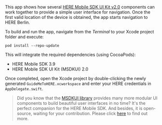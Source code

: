 This app shows how several [HERE Mobile SDK UI Kit v2.0](https://github.com/heremaps/msdkui-ios) components can work together to provide a simple user interface for navigation. Once the first valid location of the device is obtained, the app starts navigation to HERE Berlin.

To build and run the app, navigate from the _Terminal_ to your Xcode project folder and execute:
```
pod install --repo-update
```

This will integrate the required dependencies (using CocoaPods):
- HERE Mobile SDK 3.9
- HERE Mobile SDK UI Kit (MSDKUI) 2.0

Once completed, open the Xcode project by double-clicking the newly generated `GuideMeToHERE.xcworkspace` and enter your HERE credentials in `AppDelegate.swift`.

> Did you know that the [MSDKUI library](https://github.com/heremaps/msdkui-ios) provides many more modular UI components to build beautiful user interfaces in no time? It's the perfect companion for the HERE Mobile SDK. And besides, it is open-source, waiting for your contribution. Please click [here](https://github.com/heremaps/msdkui-ios) to find out more.
